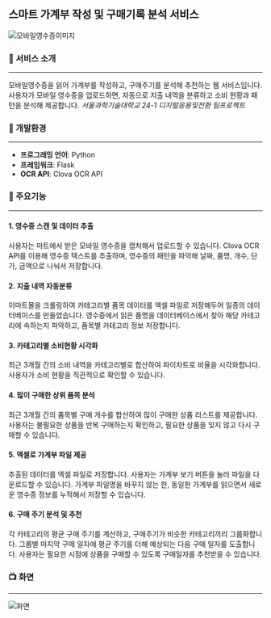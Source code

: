 ## 스마트 가계부 작성 및 구매기록 분석 서비스 
![모바일영수증이미지](https://github.com/user-attachments/assets/5e050906-08dc-40fa-819a-e7c683cb4c3b)


### :money_with_wings: 서비스 소개
---
모바일영수증을 읽어 가계부를 작성하고, 구매주기를 분석해 추천하는 웹 서비스입니다. 사용자가 모바일 영수증을 업로드하면, 자동으로 지출 내역을 분류하고 소비 현황과 패턴을 분석해 제공합니다.
_서울과학기술대학교 24-1 디지털응용및전환 팀프로젝트_


### :wrench: 개발환경
---
- **프로그래밍 언어**: Python
- **프레임워크**: Flask
- **OCR API**: Clova OCR API


### :pushpin: 주요기능
---
#### 1. 영수증 스캔 및 데이터 추출
사용자는 마트에서 받은 모바일 영수증을 캡처해서 업로드할 수 있습니다. 
Clova OCR API를 이용해 영수증 텍스트를 추출하며, 
영수증의 패턴을 파악해 날짜, 품명, 개수, 단가, 금액으로 나눠서 저장합니다.

#### 2. 지출 내역 자동분류
이마트몰을 크롤링하여 카테고리별 품목 데이터를 엑셀 파일로 저장해두어 일종의 데이터베이스를 만들었습니다.
영수증에서 읽은 품명을 데이터베이스에서 찾아 해당 카테고리에 속하는지 파악하고, 품목별 카테고리 정보 저장합니다.

#### 3. 카테고리별 소비현황 시각화
최근 3개월 간의 소비 내역을 카테고리별로 합산하여 파이차트로 비율을 시각화합니다. 
사용자가 소비 현황을 직관적으로 확인할 수 있습니다.

#### 4. 많이 구매한 상위 품목 분석
최근 3개월 간의 품목별 구매 개수를 합산하여 많이 구매한 상품 리스트를 제공합니다. 
사용자는 불필요한 상품을 반복 구매하는지 확인하고, 필요한 상품을 잊지 않고 다시 구매할 수 있습니다.

#### 5. 엑셀로 가계부 파일 제공
추출된 데이터를 엑셀 파일로 저장합니다. 
사용자는 가계부 보기 버튼을 눌러 파일을 다운로드할 수 있습니다. 
가계부 파일명을 바꾸지 않는 한, 동일한 가계부를 읽으면서 새로운 영수증 정보를 누적해서 저장할 수 있습니다.

#### 6. 구매 주기 분석 및 추천
각 카테고리의 평균 구매 주기를 계산하고, 구매주기가 비슷한 카테고리끼리 그룹화합니다.
그룹별 마지막 구매 일자에 평균 주기를 더해 예상되는 다음 구매 일자를 도출합니다. 
사용자는 필요한 시점에 상품을 구매할 수 있도록 구매일자를 추천받을 수 있습니다.


### :tv: 화면
---
![화면](https://github.com/user-attachments/assets/2bdf5938-2cdb-477e-9271-d5b3daef4424)
